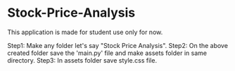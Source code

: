 # Stock-Price-Analysis
This application is made for student use only for now.

Step1: Make any folder let's say "Stock Price Analysis".
Step2: On the above created folder save the 'main.py' file and make assets folder in same directory.
Step3: In assets folder save style.css file.
